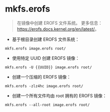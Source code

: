 # mkfs.erofs

> 在镜像中创建 EROFS 文件系统。
> 更多信息：<https://erofs.docs.kernel.org/en/latest/>。

- 基于根目录创建 EROFS 文件系统：

`mkfs.erofs image.erofs root/`

- 使用特定 UUID 创建 EROFS 镜像：

`mkfs.erofs -U {{UUID}} image.erofs root/`

- 创建一个压缩的 EROFS 镜像：

`mkfs.erofs -zlz4hc image.erofs root/`

- 创建一个所有文件均由 root 拥有的 EROFS 镜像：

`mkfs.erofs --all-root image.erofs root/`